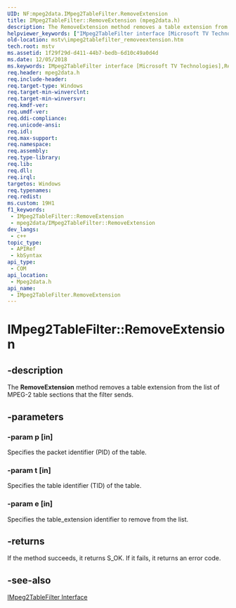 ```yaml
---
UID: NF:mpeg2data.IMpeg2TableFilter.RemoveExtension
title: IMpeg2TableFilter::RemoveExtension (mpeg2data.h)
description: The RemoveExtension method removes a table extension from the list of MPEG-2 table sections that the filter sends.
helpviewer_keywords: ["IMpeg2TableFilter interface [Microsoft TV Technologies]","RemoveExtension method","IMpeg2TableFilter.RemoveExtension","IMpeg2TableFilter::RemoveExtension","IMpeg2TableFilterRemoveExtension","RemoveExtension","RemoveExtension method [Microsoft TV Technologies]","RemoveExtension method [Microsoft TV Technologies]","IMpeg2TableFilter interface","mpeg2data/IMpeg2TableFilter::RemoveExtension","mstv.impeg2tablefilter_removeextension"]
old-location: mstv\impeg2tablefilter_removeextension.htm
tech.root: mstv
ms.assetid: 1f29f29d-d411-44b7-bedb-6d10c49a0d4d
ms.date: 12/05/2018
ms.keywords: IMpeg2TableFilter interface [Microsoft TV Technologies],RemoveExtension method, IMpeg2TableFilter.RemoveExtension, IMpeg2TableFilter::RemoveExtension, IMpeg2TableFilterRemoveExtension, RemoveExtension, RemoveExtension method [Microsoft TV Technologies], RemoveExtension method [Microsoft TV Technologies],IMpeg2TableFilter interface, mpeg2data/IMpeg2TableFilter::RemoveExtension, mstv.impeg2tablefilter_removeextension
req.header: mpeg2data.h
req.include-header: 
req.target-type: Windows
req.target-min-winverclnt: 
req.target-min-winversvr: 
req.kmdf-ver: 
req.umdf-ver: 
req.ddi-compliance: 
req.unicode-ansi: 
req.idl: 
req.max-support: 
req.namespace: 
req.assembly: 
req.type-library: 
req.lib: 
req.dll: 
req.irql: 
targetos: Windows
req.typenames: 
req.redist: 
ms.custom: 19H1
f1_keywords:
 - IMpeg2TableFilter::RemoveExtension
 - mpeg2data/IMpeg2TableFilter::RemoveExtension
dev_langs:
 - c++
topic_type:
 - APIRef
 - kbSyntax
api_type:
 - COM
api_location:
 - Mpeg2data.h
api_name:
 - IMpeg2TableFilter.RemoveExtension
---
```


# IMpeg2TableFilter::RemoveExtension


## -description

The <b>RemoveExtension</b> method removes a table extension from the list of MPEG-2 table sections that the filter sends.

## -parameters

### -param p [in]

Specifies the packet identifier (PID) of the table.

### -param t [in]

Specifies the table identifier (TID) of the table.

### -param e [in]

Specifies the table_extension identifier to remove from the list.

## -returns

If the method succeeds, it returns S_OK. If it fails, it returns an error code.

## -see-also

<a href="/previous-versions/windows/desktop/api/mpeg2data/nn-mpeg2data-impeg2tablefilter">IMpeg2TableFilter Interface</a>